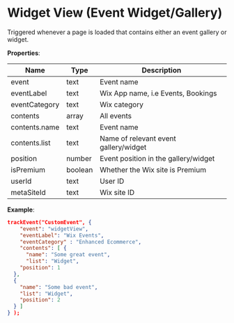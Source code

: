 # Widget View (Event Widget/Gallery)

Triggered whenever a page is loaded that contains either an event gallery or widget.

**Properties**:

|Name|Type|Description|
|---|---|---|
|event|text|Event name |
|eventLabel|text|Wix App name, i.e Events, Bookings|
|eventCategory|text|Wix category|
|contents|array|All  events |
|contents.name|text|Event name|
|contents.list|text|Name of relevant event gallery/widget|
|position|number|Event position in the gallery/widget|
|isPremium|boolean|Whether the Wix site is Premium|
|userId|text|User ID|
|metaSiteId|text|Wix site ID|

**Example**:

```JSON
trackEvent("CustomEvent", {
    "event": "widgetView",
    "eventLabel": "Wix Events",
    "eventCategory" : "Enhanced Ecommerce",
    "contents": [ {
      "name": "Some great event",
      "list": "Widget",
    "position": 1
  }, 
  {
    "name": "Some bad event",
    "list": "Widget",
    "position": 2
  } ]
} );
```
